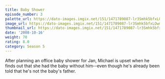```yaml
---
title: Baby Shower
episode_number: 3
palette_url: https://dato-images.imgix.net/151/1471789087-lr3Smhk5bfxLOwmGKkDQhFPhuea.jpg?ixlib=rb-1.1.0&ch=DPR%2CWidth&auto=enhance&palette=json
image_url: https://dato-images.imgix.net/151/1471789087-lr3Smhk5bfxLOwmGKkDQhFPhuea.jpg?ixlib=rb-1.1.0&ch=DPR%2CWidth&auto=compress%2Cformat&w=500
thumbnail_url: https://dato-images.imgix.net/151/1471789087-lr3Smhk5bfxLOwmGKkDQhFPhuea.jpg?ixlib=rb-1.1.0&ch=DPR%2CWidth&auto=enhance&w=500&h=280&fit=crop&fm=jpg
date: '2008-10-16'
weight: 70
rating: 8.0
category: Season 5
---
```


After planning an office baby shower for Jan, Michael is upset when he finds out that she had the baby without him--even though he's already been told that he's not the baby's father.